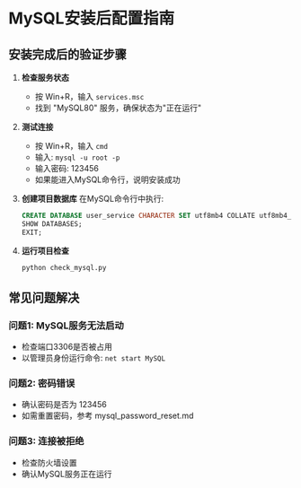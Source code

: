
# MySQL安装后配置指南

## 安装完成后的验证步骤

1. **检查服务状态**
   - 按 Win+R，输入 `services.msc`
   - 找到 "MySQL80" 服务，确保状态为"正在运行"

2. **测试连接**
   - 按 Win+R，输入 `cmd`
   - 输入: `mysql -u root -p`
   - 输入密码: 123456
   - 如果能进入MySQL命令行，说明安装成功

3. **创建项目数据库**
   在MySQL命令行中执行:
   ```sql
   CREATE DATABASE user_service CHARACTER SET utf8mb4 COLLATE utf8mb4_unicode_ci;
   SHOW DATABASES;
   EXIT;
   ```

4. **运行项目检查**
   ```bash
   python check_mysql.py
   ```

## 常见问题解决

### 问题1: MySQL服务无法启动
- 检查端口3306是否被占用
- 以管理员身份运行命令: `net start MySQL`

### 问题2: 密码错误
- 确认密码是否为 123456
- 如需重置密码，参考 mysql_password_reset.md

### 问题3: 连接被拒绝
- 检查防火墙设置
- 确认MySQL服务正在运行
